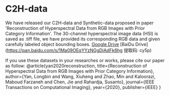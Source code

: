# C2H-data
We have released our C2H-data and Synthetic-data proposed in paper 'Reconstruction of Hyperspectral Data from RGB Images with Prior Category Information'. The 30-channel hyperspectral image data (HSI) is saved as .tiff file, we have provided its corresponding RGB data and given carefully labeled object bounding boxes.
[Google Drive](https://drive.google.com/file/d/1MlOCe8Ocql5p2OZKQyIuqWLtDXi9iiwW/view?usp=sharing)
[BaiDu Drive](https://pan.baidu.com/s/1Ma09OEqYYzNGgDjAdFk6hg 提取码: cy5p)

If you use these datasets in your researches or works, please cite our paper as follow:
@article{yan2020reconstruction,
  title={Reconstruction of Hyperspectral Data from RGB Images with Prior Category Information},
  author={Yan, Longbin and Wang, Xiuheng and Zhao, Min and Kaloorazi, Maboud Farzaneh and Chen, Jie and Rahardja, Susanto},
  journal={IEEE Transactions on Computational Imaging},
  year={2020},
  publisher={IEEE}
}
